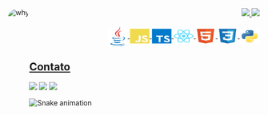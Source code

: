 <div align="left">
  <img align="left" alt="why" height="430" style="border-radius:60px;" src="https://global.discourse-cdn.com/codecademy/original/5X/3/c/8/5/3c85feecb4eb52a4d69ef0891cfbc495a1da7174.png?width=840&height=676">
</div>
<div align="right">
  <a href="https://github.com/williamccampos">
  <img height="180em" src="https://github-readme-stats-sigma-five.vercel.app/api?username=williamccampos&show_icons=true&theme=chartreuse-dark&include_all_commits=true&count_private=false"/>
  <img height="180em" src="https://github-readme-stats-sigma-five.vercel.app/api/top-langs/?username=williamccampos&layout=compact&langs_count=16&theme=chartreuse-dark"/>
</div>
  
<div align="right" style="display: inline_block"><br>
  <img height="40" align="center" alt="William-Java" height="30" width="40" src="https://raw.githubusercontent.com/devicons/devicon/master/icons/java/java-original.svg">
  <img height="30" align="center" alt="William-JavaScript" height="30" width="40" src="https://raw.githubusercontent.com/devicons/devicon/master/icons/javascript/javascript-plain.svg">
  <img height="30" align="center" alt="William-TypeScript" height="30" width="40" src="https://raw.githubusercontent.com/devicons/devicon/master/icons/typescript/typescript-plain.svg">
  <img height="30" align="center" alt="William-React" height="30" width="40" width="40" src="https://raw.githubusercontent.com/devicons/devicon/master/icons/react/react-original.svg">
  <img height="30" align="center" alt="William-HMTL5" height="30" width="40" width="40" src="https://raw.githubusercontent.com/devicons/devicon/master/icons/html5/html5-original.svg">
  <img height="30" align="center" alt="William-CSS3" height="30" width="40" width="40" src="https://raw.githubusercontent.com/devicons/devicon/master/icons/css3/css3-original.svg">
  <img height="30" align="center" alt="William-Python" height="30" width="40" height="30" width="40" src="https://raw.githubusercontent.com/devicons/devicon/master/icons/python/python-original.svg">
  

<h2 align="left">Contato</h2>
<div align="left">
  <a href="https://instagram.com/_williamcampos_" target="_blank"><img src="https://img.shields.io/badge/-Instagram-%23E4405F?style=for-the-badge&logo=instagram&logoColor=white" target="_blank"></a>
  <a href = "mailto: william.c.campos@icloud.com"><img src="https://img.shields.io/badge/-Gmail-%23333?style=for-the-badge&logo=gmail&logoColor=white" target="_blank"></a>
  <a href="https://www.linkedin.com/in/william-campos-88165936/" target="_blank"><img src="https://img.shields.io/badge/-LinkedIn-%230077B5?style=for-the-badge&logo=linkedin&logoColor=white" target="_blank"></a>
</br>
  </div>
  </div>
 
  ![Snake animation](https://github.com/williamccampos/williamccampos/blob/output/github-contribution-grid-snake.svg)
 
</div>
